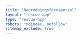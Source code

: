 ```yaml
---
title: "Nødredningsforespørsel"
layout: "rescue-app"
type: "rescue-app"
robots: "noindex, nofollow"
sitemap_exclude: true
---
```

